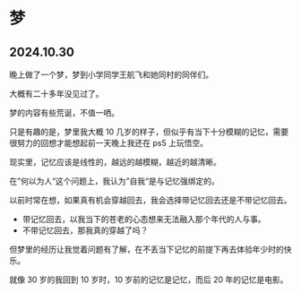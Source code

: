 # 梦

## 2024.10.30

晚上做了一个梦，梦到小学同学王航飞和她同村的同伴们。

大概有二十多年没见过了。

梦的内容有些荒诞，不值一哂。

只是有趣的是，梦里我大概 10 几岁的样子，但似乎有当下十分模糊的记忆，需要很努力的回想才能想起前一天晚上我还在 ps5 上玩悟空。

现实里，记忆应该是线性的，越远的越模糊，越近的越清晰。

在”何以为人“这个问题上，我认为”自我“是与记忆强绑定的。

以前时常在想，如果真有机会穿越回去，我会选择带记忆回去还是不带记忆回去。

- 带记忆回去，以我当下的苍老的心态想来无法融入那个年代的人与事。
- 不带记忆回去，那我真的穿越了吗？

但梦里的经历让我觉着问题有了解，在不丢当下记忆的前提下再去体验年少时的快乐。

就像 30 岁的我回到 10 岁时，10 岁前的记忆是记忆，而后 20 年的记忆是电影。
